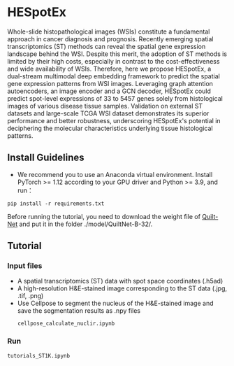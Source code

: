 # HESpotEx
Whole-slide histopathological images (WSIs) constitute a fundamental approach in cancer diagnosis and prognosis. Recently emerging spatial transcriptomics (ST) methods can reveal the spatial gene expression landscape behind the WSI. Despite this merit, the adoption of ST methods is limited by their high costs, especially in contrast to the cost-effectiveness and wide availability of WSIs. Therefore, here we propose HESpotEx, a dual-stream multimodal deep embedding framework to predict the spatial gene expression patterns from WSI images. Leveraging graph attention autoencoders, an image encoder and a GCN decoder, HESpotEx could predict spot-level expressions of 33 to 5457 genes solely from histological images of various disease tissue samples. Validation on external ST datasets and large-scale TCGA WSI dataset demonstrates its superior performance and better robustness, underscoring HESpotEx's potential in deciphering the molecular characteristics underlying tissue histological patterns.
## Install Guidelines
* We recommend you to use an Anaconda virtual environment. Install PyTorch >= 1.12 according to your GPU driver and Python >= 3.9, and run：

```
pip install -r requirements.txt
```
Before running the tutorial, you need to download the weight file of [Quilt-Net](https://huggingface.co/wisdomik/QuiltNet-B-32/blob/main/open_clip_pytorch_model.bin) and put it in the folder ./model/QuiltNet-B-32/.

## Tutorial
### Input files
* A spatial transcriptomics (ST) data with spot space coordinates (.h5ad)
* A high-resolution H&E-stained image corresponding to the ST data (.jpg, .tif, .png)
* Use Cellpose to segment the nucleus of the H&E-stained image and save the segmentation results as .npy files
  ```
  cellpose_calculate_nuclir.ipynb
  ```

### Run
```
tutorials_ST1K.ipynb
```

